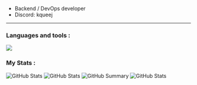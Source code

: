 -  Backend / DevOps developer 
-  Discord: kqueej
---
### Languages and tools :

[![](https://skillicons.dev/icons?i=rust,py,go,bash,bots,powershell,git,mysql,docker,linux&theme=dark)](https://skillicons.dev)


### My Stats : 
![GitHub Stats](http://github-profile-summary-cards.vercel.app/api/cards/stats?username=Junsious&theme=solarized_dark) ![GitHub Stats](https://github-readme-stats.vercel.app/api/top-langs/?username=Junsious&theme=solarized-dark&show_icons=true&hide_border=true&layout=compact)
![GitHub Summary](http://github-profile-summary-cards.vercel.app/api/cards/profile-details?username=Junsious&theme=solarized_dark)
![GitHub Stats](https://streak-stats.demolab.com?user=Junsious&theme=solarized-dark&hide_border=true)
